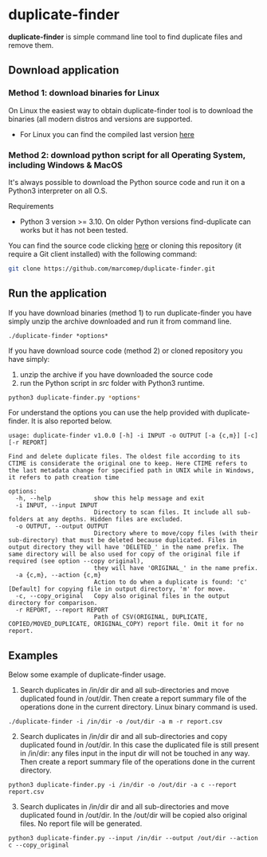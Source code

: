 # duplicate-finder
**duplicate-finder** is simple command line tool to find duplicate files and remove them.

## Download application

### Method 1: download binaries for Linux

On Linux the easiest way to obtain duplicate-finder tool is to download the binaries (all modern distros and versions are supported.

- For Linux you can find the compiled last version [here](https://github.com/marcomep/duplicate-finder/releases)

### Method 2: download python script for all Operating System, including Windows & MacOS

It's always possible to download the Python source code and run it on a Python3 interpreter on all O.S.

Requirements
- Python 3 version >= 3.10. On older Python versions find-duplicate can works but it has not been tested.

You can find the source code clicking [here](https://github.com/marcomep/duplicate-finder/releases) or cloning this repository (it require a Git client installed) with the following command:

```bash
git clone https://github.com/marcomep/duplicate-finder.git
```

## Run the application
If you have download binaries (method 1) to run duplicate-finder you have simply unzip the archive downloaded and run it from command line.

```
./duplicate-finder *options*
```

If you have download source code (method 2) or cloned repository you have simply:

1. unzip the archive if you have downloaded the source code 
2. run the Python script in *src* folder with Python3 runtime.

```bash
python3 duplicate-finder.py *options*
```

For understand the options you can use the help provided with duplicate-finder. It is also reported below.

```
usage: duplicate-finder v1.0.0 [-h] -i INPUT -o OUTPUT [-a {c,m}] [-c] [-r REPORT]

Find and delete duplicate files. The oldest file according to its CTIME is considerate the original one to keep. Here CTIME refers to the last metadata change for specified path in UNIX while in Windows, it refers to path creation time

options:
  -h, --help            show this help message and exit
  -i INPUT, --input INPUT
                        Directory to scan files. It include all sub-folders at any depths. Hidden files are excluded.
  -o OUTPUT, --output OUTPUT
                        Directory where to move/copy files (with their sub-directory) that must be deleted because duplicated. Files in output directory they will have 'DELETED_' in the name prefix. The same directory will be also used for copy of the original file if required (see option --copy original),
                        they will have 'ORIGINAL_' in the name prefix.
  -a {c,m}, --action {c,m}
                        Action to do when a duplicate is found: 'c' [Default] for copying file in output directory, 'm' for move.
  -c, --copy_original   Copy also original files in the output directory for comparison.
  -r REPORT, --report REPORT
                        Path of CSV(ORIGINAL, DUPLICATE, COPIED/MOVED_DUPLICATE, ORIGINAL_COPY) report file. Omit it for no report.
```

## Examples

Below some example of duplicate-finder usage.

1. Search duplicates in /in/dir dir and all sub-directories and move duplicated found in /out/dir. Then create a report summary file of the operations done in the current directory. Linux binary command is used.
```
./duplicate-finder -i /in/dir -o /out/dir -a m -r report.csv
```

2. Search duplicates in /in/dir dir and all sub-directories and copy duplicated found in /out/dir. In this case the duplicated file is still present in /in/dir: any files input in the input dir will not be touched in any way. Then create a report summary file of the operations done in the current directory.
```
python3 duplicate-finder.py -i /in/dir -o /out/dir -a c --report report.csv
```

3. Search duplicates in /in/dir dir and all sub-directories and move duplicated found in /out/dir. In the /out/dir will be copied also original files. No report file will be generated.
```
python3 duplicate-finder.py --input /in/dir --output /out/dir --action c --copy_original
```
